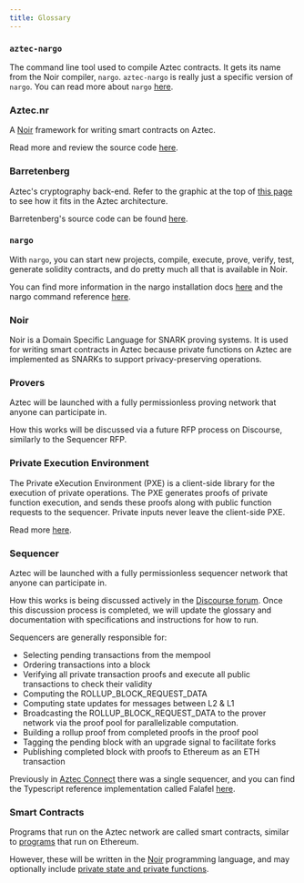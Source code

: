 ```yaml
---
title: Glossary
---
```


### `aztec-nargo`

The command line tool used to compile Aztec contracts. It gets its name from the Noir compiler, `nargo`. `aztec-nargo` is really just a specific version of `nargo`. You can read more about `nargo` [here](#nargo).

### Aztec.nr

A [Noir](https://noir-lang.org) framework for writing smart contracts on Aztec.

Read more and review the source code [here](https://aztec.nr).

### Barretenberg

Aztec's cryptography back-end. Refer to the graphic at the top of [this page](https://medium.com/aztec-protocol/explaining-the-network-in-aztec-network-166862b3ef7d) to see how it fits in the Aztec architecture.

Barretenberg's source code can be found [here](https://github.com/AztecProtocol/barretenberg).

### `nargo`

With `nargo`, you can start new projects, compile, execute, prove, verify, test, generate solidity contracts, and do pretty much all that is available in Noir.

You can find more information in the nargo installation docs [here](https://noir-lang.org/docs/getting_started/installation/) and the nargo command reference [here](https://noir-lang.org/docs/reference/nargo_commands).

### Noir

Noir is a Domain Specific Language for SNARK proving systems. It is used for writing smart contracts in Aztec because private functions on Aztec are implemented as SNARKs to support privacy-preserving operations.

### Provers

Aztec will be launched with a fully permissionless proving network that anyone can participate in.

How this works will be discussed via a future RFP process on Discourse, similarly to the Sequencer RFP.

### Private Execution Environment

The Private eXecution Environment (PXE) is a client-side library for the execution of private operations. The PXE generates proofs of private function execution, and sends these proofs along with public function requests to the sequencer. Private inputs never leave the client-side PXE.

Read more [here](../learn/concepts/pxe/main.md).

### Sequencer

Aztec will be launched with a fully permissionless sequencer network that anyone can participate in.

How this works is being discussed actively in the [Discourse forum](https://discourse.aztec.network/t/request-for-proposals-decentralized-sequencer-selection/350/). Once this discussion process is completed, we will update the glossary and documentation with specifications and instructions for how to run.

Sequencers are generally responsible for:

- Selecting pending transactions from the mempool
- Ordering transactions into a block
- Verifying all private transaction proofs and execute all public transactions to check their validity
- Computing the ROLLUP_BLOCK_REQUEST_DATA
- Computing state updates for messages between L2 & L1
- Broadcasting the ROLLUP_BLOCK_REQUEST_DATA to the prover network via the proof pool for parallelizable computation.
- Building a rollup proof from completed proofs in the proof pool
- Tagging the pending block with an upgrade signal to facilitate forks
- Publishing completed block with proofs to Ethereum as an ETH transaction

Previously in [Aztec Connect](https://medium.com/aztec-protocol/sunsetting-aztec-connect-a786edce5cae) there was a single sequencer, and you can find the Typescript reference implementation called Falafel [here](https://github.com/AztecProtocol/aztec-connect/tree/master/yarn-project/falafel).

### Smart Contracts

Programs that run on the Aztec network are called smart contracts, similar to [programs](https://ethereum.org/en/developers/docs/smart-contracts/) that run on Ethereum.

However, these will be written in the [Noir](https://noir-lang.org/index.html) programming language, and may optionally include [private state and private functions](https://docs.aztec.network/aztec/how-it-works/private-smart-contracts).
